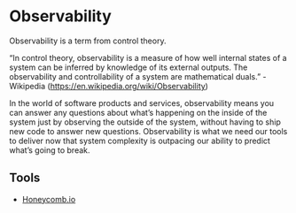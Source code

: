 # Observability

Observability is a term from control theory.

“In control theory, observability is a measure of how well internal states of a system can be inferred by knowledge of its external outputs. The observability and controllability of a system are mathematical duals.” - Wikipedia (https://en.wikipedia.org/wiki/Observability)

In the world of software products and services, observability means you can answer any questions about what’s happening on the inside of the system just by observing the outside of the system, without having to ship new code to answer new questions. Observability is what we need our tools to deliver now that system complexity is outpacing our ability to predict what’s going to break.

## Tools

- [Honeycomb.io](https://www.honeycomb.io/)
